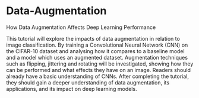 # Data-Augmentation
How Data Augmentation Affects Deep Learning Performance

This tutorial will explore the impacts of data augmentation in relation to image classification. By training a Convolutional Neural Network (CNN) on the CIFAR-10 dataset and analysing how it compares to a baseline model and a model which uses an augmented dataset. Augmentation techniques such as flipping, jittering and rotating will be investigated, showing how they can be performed and what effects they have on an image. Readers should already have a basic understanding of CNNs. After completing the tutorial, they should gain a deeper understanding of data augmentation, its applications, and its impact on deep learning models.
